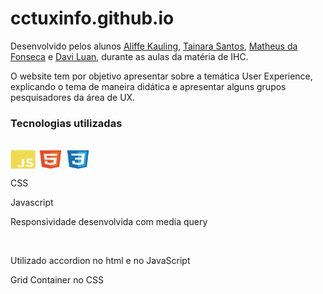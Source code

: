 # cctuxinfo.github.io

Desenvolvido pelos alunos [Aliffe Kauling](https://github.com/aliffeKauling), [Tainara Santos](https://br.linkedin.com/in/tainara-dos-santos-6aa959112),
[Matheus da Fonseca](https://github.com/matheusdafonseca) e [Davi Luan](https://br.linkedin.com/in/davi-luan-burchardt-983841170), durante as aulas da matéria de IHC.

O website tem por objetivo apresentar sobre a temática User Experience, explicando o tema de maneira didática e apresentar alguns grupos pesquisadores da área de UX.

### Tecnologias utilizadas

<div style="display: inline_block"><br>
  <img align="center" alt="ícone Js" height="30" width="40" src="https://raw.githubusercontent.com/devicons/devicon/master/icons/javascript/javascript-plain.svg">
  <img align="center" alt="ícone HTML" height="30" width="40" src="https://raw.githubusercontent.com/devicons/devicon/master/icons/html5/html5-original.svg">
  <img align="center" alt="ícone CSS" height="30" width="40" src="https://raw.githubusercontent.com/devicons/devicon/master/icons/css3/css3-original.svg">
</div>

CSS

Javascript

Responsividade desenvolvida com media query

<br>

Utilizado accordion no html e no JavaScript

Grid Container no CSS
